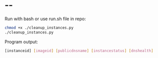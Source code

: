 # --

Run with bash or use run.sh file in repo:
```bash
chmod +x ./cleanup_instances.py
./cleanup_instances.py
```
Program output:
```bash
[instanceid] [imageid] [publicdnsname] [instancestatus] [dnshealth] 
```
